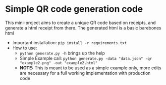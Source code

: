 # Simple QR code generation code
This mini-project aims to create a unique QR code based on receipts,
and generate a html receipt from there.
The generated html is a basic barebones html 
- Important installation: `pip install -r requirements.txt`
- How to use:
    - `python generate.py -h` brings up the help
    - Simple Example call:
    `python generate.py -data "data.json" -qr "example2.png" -out "example2.html" `
    - **NOTE:** This is meant to be used as a simple example only, 
    more edits are necessary for a full working implementation with 
    production code